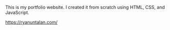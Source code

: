 This is my portfolio website. I created it from scratch using HTML, CSS, and JavaScript. 

https://ryanuntalan.com/
